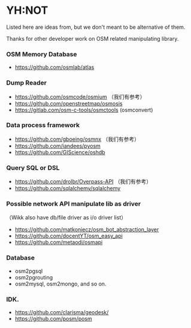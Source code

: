 # YH:NOT

Listed here are ideas from, but we don't meant to be alternative of them.

Thanks for other developer work on OSM related manipulating library.

### OSM Memory Database

+ https://github.com/osmlab/atlas

### Dump Reader

+ https://github.com/osmcode/osmium （我们有参考）
+ https://github.com/openstreetmap/osmosis
+ https://gitlab.com/osm-c-tools/osmctools (osmconvert)

### Data process framework

+ https://github.com/gboeing/osmnx （我们有参考）
+ https://github.com/iandees/pyosm
+ https://github.com/GIScience/oshdb

### Query SQL or DSL

+ https://github.com/drolbr/Overpass-API （我们有参考）
+ https://github.com/sqlalchemy/sqlalchemy

### Possible network API manipulate lib as driver

（Wikk also have db/file driver as i/o driver list）
+ https://github.com/matkoniecz/osm_bot_abstraction_layer
+ https://github.com/docentYT/osm_easy_api
+ https://github.com/metaodi/osmapi

### Database

+ osm2pgsql
+ osm2pgrouting
+ osm2mysql, osm2mongo, and so on.

### IDK.

+ https://github.com/clarisma/geodesk/
+ https://github.com/posm/posm

